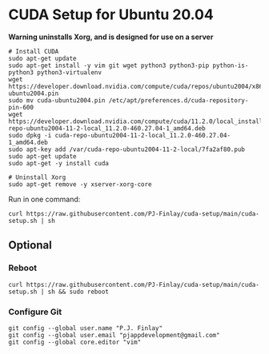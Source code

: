 # CUDA Setup for Ubuntu 20.04
**Warning uninstalls Xorg, and is designed for use on a server**
```
# Install CUDA
sudo apt-get update
sudo apt-get install -y vim git wget python3 python3-pip python-is-python3 python3-virtualenv
wget https://developer.download.nvidia.com/compute/cuda/repos/ubuntu2004/x86_64/cuda-ubuntu2004.pin
sudo mv cuda-ubuntu2004.pin /etc/apt/preferences.d/cuda-repository-pin-600
wget https://developer.download.nvidia.com/compute/cuda/11.2.0/local_installers/cuda-repo-ubuntu2004-11-2-local_11.2.0-460.27.04-1_amd64.deb
sudo dpkg -i cuda-repo-ubuntu2004-11-2-local_11.2.0-460.27.04-1_amd64.deb
sudo apt-key add /var/cuda-repo-ubuntu2004-11-2-local/7fa2af80.pub
sudo apt-get update
sudo apt-get -y install cuda

# Uninstall Xorg
sudo apt-get remove -y xserver-xorg-core

```
Run in one command:
```
curl https://raw.githubusercontent.com/PJ-Finlay/cuda-setup/main/cuda-setup.sh | sh
```
## Optional
### Reboot
```
curl https://raw.githubusercontent.com/PJ-Finlay/cuda-setup/main/cuda-setup.sh | sh && sudo reboot
```
### Configure Git
```
git config --global user.name "P.J. Finlay"
git config --global user.email "pjappdevelopment@gmail.com"
git config --global core.editor "vim"
```
